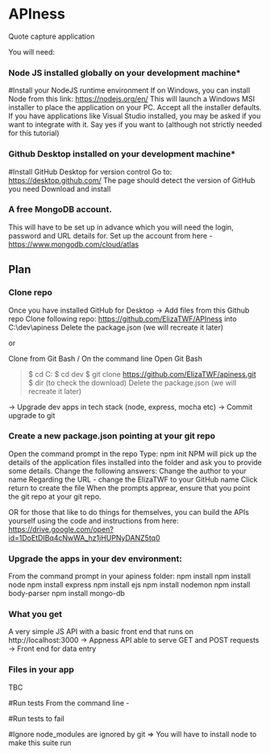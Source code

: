 # APIness
Quote capture application

You will need:
### Node JS installed globally on your development machine*
  #Install your NodeJS runtime environment 
  If on Windows, you can install Node from this link: https://nodejs.org/en/ 
  This will launch a Windows MSI installer to place the application on your PC. 
  Accept all the installer defaults. 
  If you have applications like Visual Studio installed, you may be asked if you want to integrate with it. 
  Say yes if you want to (although not strictly needed for this tutorial)

### Github Desktop installed on your development machine*
  #Install GitHub Desktop for version control 
  Go to: https://desktop.github.com/ 
  The page should detect the version of GitHub you need
  Download and install 
  
### A free MongoDB account.
  This will have to be  set up in advance which you will need the login, password and URL details for.
  Set up the account from here - https://www.mongodb.com/cloud/atlas

## Plan 

### Clone repo
  Once you have installed GitHub for Desktop
  → Add files from this Github repo
  Clone following repo: https://github.com/ElizaTWF/APIness into C:\dev\apiness
  Delete the package.json (we will recreate it later) 
  
  or 
  
  Clone from Git Bash / On the command line 
  Open Git Bash 
  >$ cd C: 
  >$ cd dev
  >$ git clone https://github.com/ElizaTWF/apiness.git 
  >$ dir (to check the download) 
  Delete the package.json (we will recreate it later) 

→ Upgrade dev apps in tech stack (node, express, mocha etc)
-> Commit upgrade to git

### Create a new package.json pointing at your git repo
  Open the command prompt in the repo
  Type: npm init
  NPM will pick up the details of the application files installed into the folder and ask you to provide some details.
  Change the following answers: 
  Change the author to your name 
  Regarding the URL - change the ElizaTWF to your GitHub name 
  Click return to create the file 
  When the prompts apprear, ensure that you point the git repo at your git repo.

OR for those that like to do things for themselves, you can build the APIs yourself using the code and instructions from here: 
https://drive.google.com/open?id=1DoEtDIBq4cNwWA_hz1jHUPNyDANZ5tq0

### Upgrade the apps in your dev environment:
From the command prompt in your apiness folder:
npm install
npm install node
npm install express
npm install ejs
npm install nodemon
npm install body-parser
npm install mongo-db

### What you get
A very simple JS API with a basic front end that runs on http://localhost:3000
-> Appness API able to serve GET and POST requests
-> Front end for data entry 


### Files in your app 
TBC



#Run tests 
From the command line - 


#Run tests to fail 

#Ignore 
node_modules are ignored by git => You will have to install node to make this suite run
